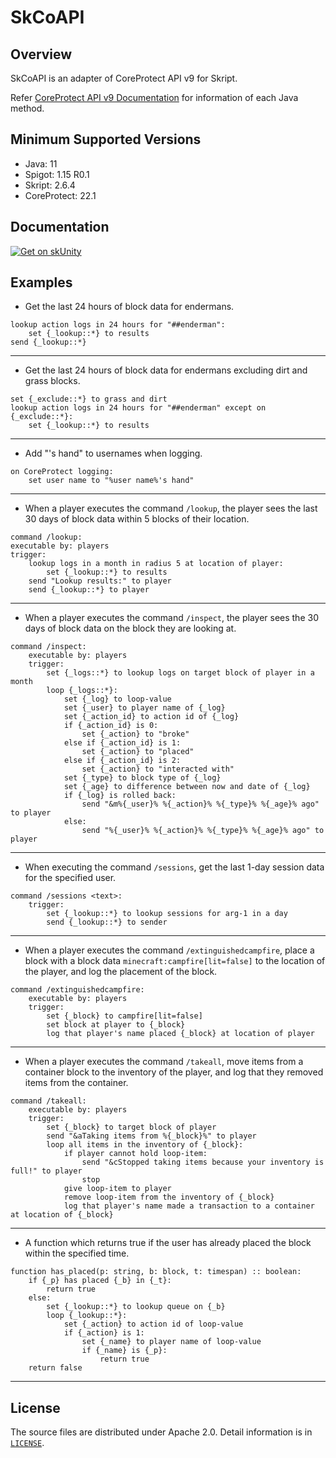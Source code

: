 # SkCoAPI

## Overview

SkCoAPI is an adapter of CoreProtect API v9 for Skript.

Refer [CoreProtect API v9 Documentation](https://docs.coreprotect.net/api/version/v9/) for information of each Java method.

## Minimum Supported Versions

* Java: 11
* Spigot: 1.15 R0.1
* Skript: 2.6.4
* CoreProtect: 22.1

## Documentation

[![Get on skUnity](https://docs.skunity.com/skunity/library/Docs/Assets/assets/images/buttons/v2/get-the-syntax-black.png)](https://docs.skunity.com/syntax/search/addon:SkCoAPI)

## Examples

* Get the last 24 hours of block data for endermans.
```skript
lookup action logs in 24 hours for "##enderman":
    set {_lookup::*} to results
send {_lookup::*}
```

---

* Get the last 24 hours of block data for endermans excluding dirt and grass blocks.
```skript
set {_exclude::*} to grass and dirt
lookup action logs in 24 hours for "##enderman" except on {_exclude::*}:
    set {_lookup::*} to results        
```

---

* Add "'s hand" to usernames when logging.
```skript
on CoreProtect logging:
    set user name to "%user name%'s hand"
```

---

* When a player executes the command `/lookup`,
  the player sees the last 30 days of block data within 5 blocks of their location.
```skript
command /lookup:
executable by: players
trigger:
    lookup logs in a month in radius 5 at location of player:
        set {_lookup::*} to results
    send "Lookup results:" to player
    send {_lookup::*} to player
```

---

* When a player executes the command `/inspect`,
  the player sees the 30 days of block data on the block they are looking at.
```skript
command /inspect:
    executable by: players
    trigger:
        set {_logs::*} to lookup logs on target block of player in a month
        loop {_logs::*}:
            set {_log} to loop-value
            set {_user} to player name of {_log}
            set {_action_id} to action id of {_log}
            if {_action_id} is 0:
                set {_action} to "broke"
            else if {_action_id} is 1:
                set {_action} to "placed"
            else if {_action_id} is 2:
                set {_action} to "interacted with"
            set {_type} to block type of {_log}
            set {_age} to difference between now and date of {_log}
            if {_log} is rolled back:
                send "&m%{_user}% %{_action}% %{_type}% %{_age}% ago" to player
            else:
                send "%{_user}% %{_action}% %{_type}% %{_age}% ago" to player
```

---

* When executing the command `/sessions`, get the last 1-day session data for the specified user.
```skript
command /sessions <text>:
    trigger:
        set {_lookup::*} to lookup sessions for arg-1 in a day
        send {_lookup::*} to sender
```

---

* When a player executes the command `/extinguishedcampfire`,
  place a block with a block data `minecraft:campfire[lit=false]` to the location of the player,
  and log the placement of the block.
```skript
command /extinguishedcampfire:
    executable by: players
    trigger:
        set {_block} to campfire[lit=false]
        set block at player to {_block}
        log that player's name placed {_block} at location of player
```

---

* When a player executes the command `/takeall`,
  move items from a container block to the inventory of the player, and log that they removed items from the container.
```skript
command /takeall:
    executable by: players
    trigger:
        set {_block} to target block of player
        send "&aTaking items from %{_block}%" to player
        loop all items in the inventory of {_block}:
            if player cannot hold loop-item:
                send "&cStopped taking items because your inventory is full!" to player
                stop
            give loop-item to player
            remove loop-item from the inventory of {_block}
            log that player's name made a transaction to a container at location of {_block}
```

---

* A function which returns true if the user has already placed the block within the specified time.
```skript
function has_placed(p: string, b: block, t: timespan) :: boolean:
    if {_p} has placed {_b} in {_t}:
        return true
    else:
        set {_lookup::*} to lookup queue on {_b}
        loop {_lookup::*}:
            set {_action} to action id of loop-value
            if {_action} is 1:
                set {_name} to player name of loop-value
                if {_name} is {_p}:
                    return true
    return false
```

---

## License

The source files are distributed under Apache 2.0.
Detail information is in [`LICENSE`](/LICENSE).
